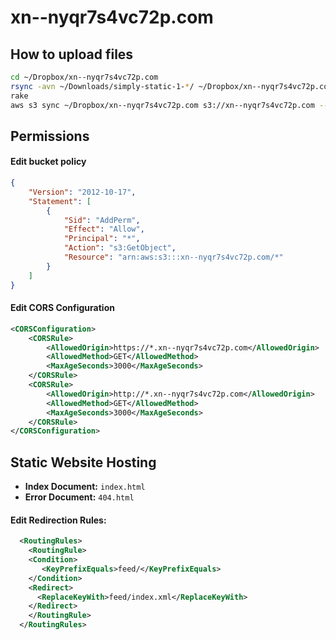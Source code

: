 # xn--nyqr7s4vc72p.com

## How to upload files
```bash
cd ~/Dropbox/xn--nyqr7s4vc72p.com
rsync -avn ~/Downloads/simply-static-1-*/ ~/Dropbox/xn--nyqr7s4vc72p.com/
rake
aws s3 sync ~/Dropbox/xn--nyqr7s4vc72p.com s3://xn--nyqr7s4vc72p.com --exclude '.git/*'  --delete --dryrun
```


## Permissions

#### Edit bucket policy

```json
{
	"Version": "2012-10-17",
	"Statement": [
		{
			"Sid": "AddPerm",
			"Effect": "Allow",
			"Principal": "*",
			"Action": "s3:GetObject",
			"Resource": "arn:aws:s3:::xn--nyqr7s4vc72p.com/*"
		}
	]
}
```

#### Edit CORS Configuration

```xml
<CORSConfiguration>
    <CORSRule>
        <AllowedOrigin>https://*.xn--nyqr7s4vc72p.com</AllowedOrigin>
        <AllowedMethod>GET</AllowedMethod>
        <MaxAgeSeconds>3000</MaxAgeSeconds>
    </CORSRule>
    <CORSRule>
        <AllowedOrigin>http://*.xn--nyqr7s4vc72p.com</AllowedOrigin>
        <AllowedMethod>GET</AllowedMethod>
        <MaxAgeSeconds>3000</MaxAgeSeconds>
    </CORSRule>
</CORSConfiguration>
```


## Static Website Hosting

* **Index Document:** `index.html`
* **Error Document:** `404.html`

#### Edit Redirection Rules:

```xml
  <RoutingRules>
    <RoutingRule>
    <Condition>
       <KeyPrefixEquals>feed/</KeyPrefixEquals>
    </Condition>
    <Redirect>
      <ReplaceKeyWith>feed/index.xml</ReplaceKeyWith>
    </Redirect>
    </RoutingRule>
  </RoutingRules>
```
